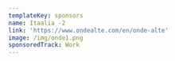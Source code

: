 ```yaml
---
templateKey: sponsors
name: Itaalia -2
link: 'https://www.ondealte.com/en/onde-alte'
image: /img/onde1.png
sponsoredTrack: Work
---
```

